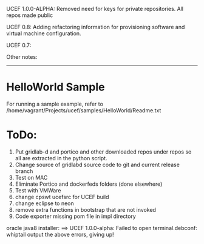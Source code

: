 UCEF 1.0.0-ALPHA:
Removed need for keys for private repositories.
All repos made public

UCEF 0.8:
Adding refactoring information for provisioning software and virtual machine configuration.


UCEF 0.7:

Other notes:

-----

# HelloWorld Sample
For running a sample example, refer to /home/vagrant/Projects/ucef/samples/HelloWorld/Readme.txt

# ToDo:

1) Put gridlab-d and portico and other downloaded repos under repos so all are extracted in the python script.
1) Change source of gridlabd source code to git and current release branch
1) Test on MAC
1) Eliminate Portico and dockerfeds folders (done elsewhere)
1) Test with VMWare
1) change cpswt ucefsrc for UCEF build
1) change eclipse to neon
1) remove extra functions in bootstrap that are not invoked
1) Code exporter missing pom file in impl directory

oracle java8 installer:
==> UCEF 1.0.0-alpha: Failed to open terminal.debconf: whiptail output the above errors, giving up!